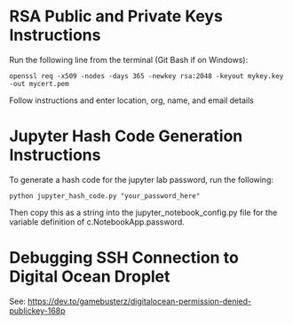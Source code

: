 # **RSA Public and Private Keys Instructions**

Run the following line from the terminal (Git Bash if on Windows):

    openssl req -x509 -nodes -days 365 -newkey rsa:2048 -keyout mykey.key -out mycert.pem

Follow instructions and enter location, org, name, and email details

# **Jupyter Hash Code Generation Instructions**

To generate a hash code for the jupyter lab password, run the following:

    python jupyter_hash_code.py "your_password_here"

Then copy this as a string into the jupyter_notebook_config.py file for the variable 
definition of c.NotebookApp.password.

# **Debugging SSH Connection to Digital Ocean Droplet**

See: https://dev.to/gamebusterz/digitalocean-permission-denied-publickey-168p